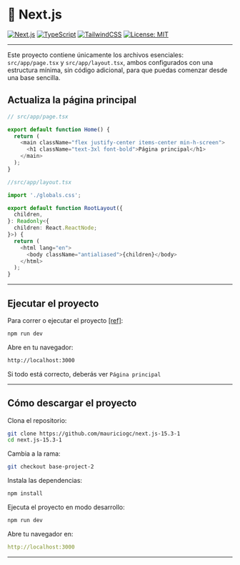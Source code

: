 # 🚀 Next.js

[![Next.js](https://img.shields.io/badge/Next.js-13%2B-blue?logo=next.js)](https://nextjs.org/)
[![TypeScript](https://img.shields.io/badge/TypeScript-5.x-blue?logo=typescript)](https://www.typescriptlang.org/)
[![TailwindCSS](https://img.shields.io/badge/TailwindCSS-3.x-06b6d4?logo=tailwindcss)](https://tailwindcss.com/)
[![License: MIT](https://img.shields.io/badge/license-MIT-green.svg)](https://opensource.org/licenses/MIT)

---

Este proyecto contiene únicamente los archivos esenciales: `src/app/page.tsx` y `src/app/layout.tsx`, ambos configurados con una estructura mínima, sin código adicional, para que puedas comenzar desde una base sencilla.

## Actualiza la página principal

```Typescript
// src/app/page.tsx

export default function Home() {
  return (
    <main className="flex justify-center items-center min-h-screen">
      <h1 className="text-3xl font-bold">Página principal</h1>
    </main>
  );
}
```

```typescript
//src/app/layout.tsx

import './globals.css';

export default function RootLayout({
  children,
}: Readonly<{
  children: React.ReactNode;
}>) {
  return (
    <html lang="en">
      <body className="antialiased">{children}</body>
    </html>
  );
}
```

---

## Ejecutar el proyecto

Para correr o ejecutar el proyecto [[ref]](https://nextjs.org/docs/app/getting-started/installation#run-the-development-server):

```bash
npm run dev
```

Abre en tu navegador:

```bash
http://localhost:3000
```

Si todo está correcto, deberás ver `Página principal`

---

## Cómo descargar el proyecto

Clona el repositorio:

```bash
git clone https://github.com/mauriciogc/next.js-15.3-1
cd next.js-15.3-1
```

Cambia a la rama:

```bash
git checkout base-project-2
```

Instala las dependencias:

```bash
npm install
```

Ejecuta el proyecto en modo desarrollo:

```bash
npm run dev
```

Abre tu navegador en:

```yaml
http://localhost:3000
```

---
